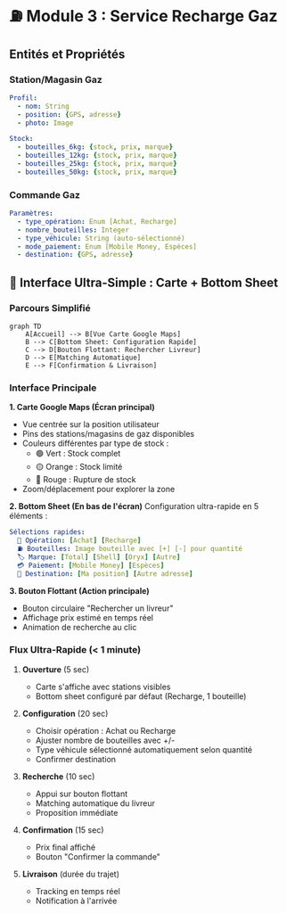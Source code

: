 # ⛽ Module 3 : Service Recharge Gaz

## Entités et Propriétés

### Station/Magasin Gaz
```yaml
Profil:
  - nom: String
  - position: {GPS, adresse}
  - photo: Image

Stock:
  - bouteilles_6kg: {stock, prix, marque}
  - bouteilles_12kg: {stock, prix, marque}
  - bouteilles_25kg: {stock, prix, marque}
  - bouteilles_50kg: {stock, prix, marque}
```

### Commande Gaz
```yaml
Paramètres:
  - type_opération: Enum [Achat, Recharge]
  - nombre_bouteilles: Integer
  - type_véhicule: String (auto-sélectionné)
  - mode_paiement: Enum [Mobile Money, Espèces]
  - destination: {GPS, adresse}
```

## 🎯 Interface Ultra-Simple : Carte + Bottom Sheet

### Parcours Simplifié

```mermaid
graph TD
    A[Accueil] --> B[Vue Carte Google Maps]
    B --> C[Bottom Sheet: Configuration Rapide]
    C --> D[Bouton Flottant: Rechercher Livreur]
    D --> E[Matching Automatique]
    E --> F[Confirmation & Livraison]
```

### Interface Principale

**1. Carte Google Maps (Écran principal)**
- Vue centrée sur la position utilisateur
- Pins des stations/magasins de gaz disponibles
- Couleurs différentes par type de stock :
  * 🟢 Vert : Stock complet
  * 🟡 Orange : Stock limité
  * 🔴 Rouge : Rupture de stock
- Zoom/déplacement pour explorer la zone

**2. Bottom Sheet (En bas de l'écran)**
Configuration ultra-rapide en 5 éléments :

```yaml
Sélections rapides:
  🔄 Opération: [Achat] [Recharge]
  ⛽ Bouteilles: Image bouteille avec [+] [-] pour quantité
  🏷️ Marque: [Total] [Shell] [Oryx] [Autre]
  💳 Paiement: [Mobile Money] [Espèces]
  📍 Destination: [Ma position] [Autre adresse]
```

**3. Bouton Flottant (Action principale)**
- Bouton circulaire "Rechercher un livreur"
- Affichage prix estimé en temps réel
- Animation de recherche au clic

### Flux Ultra-Rapide (< 1 minute)

1. **Ouverture** (5 sec)
   - Carte s'affiche avec stations visibles
   - Bottom sheet configuré par défaut (Recharge, 1 bouteille)

2. **Configuration** (20 sec)
   - Choisir opération : Achat ou Recharge
   - Ajuster nombre de bouteilles avec +/-
   - Type véhicule sélectionné automatiquement selon quantité
   - Confirmer destination

3. **Recherche** (10 sec)
   - Appui sur bouton flottant
   - Matching automatique du livreur
   - Proposition immédiate

4. **Confirmation** (15 sec)
   - Prix final affiché
   - Bouton "Confirmer la commande"

5. **Livraison** (durée du trajet)
   - Tracking en temps réel
   - Notification à l'arrivée